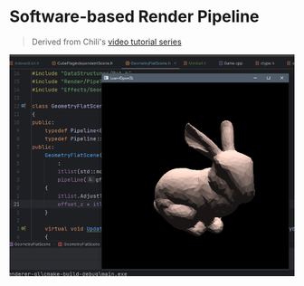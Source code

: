 # Software-based Render Pipeline

> Derived from Chili's [video tutorial series](https://youtu.be/uehGqieEbus)

![flat-shading](screenshots/flat-shading-bunny.png)

